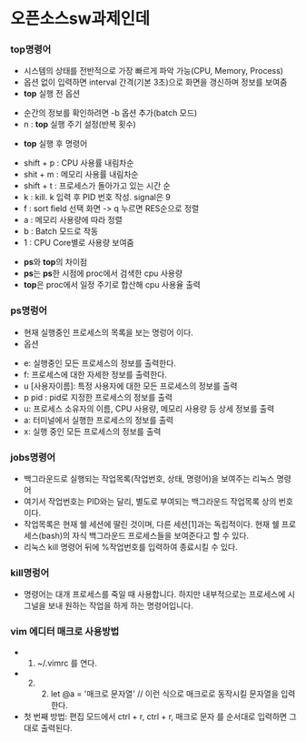 # 오픈소스sw과제인데
### top명령어

+ 시스템의 상태를 전반적으로 가장 빠르게 파악 가능(CPU, Memory, Process)
+ 옵션 없이 입력하면 interval 간격(기본 3초)으로 화면을 갱신하며 정보를 보여줌
+ **top** 실행 전 옵션
- 순간의 정보를 확인하려면 -b 옵션 추가(batch 모드)
- n : **top** 실행 주기 설정(반복 횟수)
+ **top** 실행 후 명령어

- shift + p : CPU 사용률 내림차순
- shit + m : 메모리 사용률 내림차순
- shift + t : 프로세스가 돌아가고 있는 시간 순
- k : kill. k 입력 후 PID 번호 작성. signal은 9
- f : sort field 선택 화면 -> q 누르면 RES순으로 정렬
- a : 메모리 사용량에 따라 정렬
- b : Batch 모드로 작동
- 1 : CPU Core별로 사용량 보여줌
+ **ps**와 **top**의 차이점
+ **ps**는 **ps**한 시점에 proc에서 검색한 cpu 사용량
+ **top**은 proc에서 일정 주기로 합산해 cpu 사용율 출력

### ps명렁어
+ 현재 실행중인 프로세스의 목록을 보는 명렁어 이다.
+ 옵션
- e: 실행중인 모든 프로세스의 정보를 출력한다.
- f: 프로세스에 대한 자세한 정보를 출력한다.
- u [사용자이름]: 특정 사용자에 대한 모든 프로세스의 정보를 출력  
- p pid : pid로 지정한 프로세스의 정보를 출력
- u: 프로세스 소유자의 이름, CPU 사용량, 메모리 사용량 등 상세 정보를 출력
- a: 터미널에서 실행한 프로세스의 정보를 출력
- x: 실행 중인 모든 프로세스의 정보를 출력

### jobs명령어
+ 백그라운드로 실행되는 작업목록(작업번호, 상태, 명령어)을 보여주는 리눅스 명령어
+ 여기서 작업번호는 PID와는 달리, 별도로 부여되는 백그라운드 작업목록 상의 번호이다.
+ 작업목록은 현재 쉘 세션에 딸린 것이며, 다른 세션[1]과는 독립적이다.
현재 쉘 프로세스(bash)의 자식 백그라운드 프로세스들을 보여준다고 할 수 있다.
+ 리눅스 kill 명령어 뒤에 %작업번호를 입력하여 종료시킬 수 있다.

### kill명렁어
+ 명령어는 대개 프로세스를 죽일 때 사용합니다. 하지만 내부적으로는 프로세스에 시그널을 보내 원하는 작업을 하게 하는 명령어입니다. 

### vim 에디터 매크로 사용방법
+ 1. ~/.vimrc 를 연다. 
+ 2. 2. let @a = '매크로 문자열' // 이런 식으로 매크로로 동작시킬 문자열을 입력한다.
+ 첫 번째 방법: 편집 모드에서 ctrl + r, ctrl + r, 매크로 문자 를 순서대로 입력하면 그대로 출력된다.
